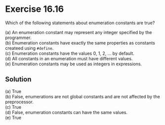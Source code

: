 # Exercise 16.16

Which of the following statements about enumeration constants are true?

(a) An enumeration constant may represent any integer specified by the
programmer.  
(b) Enumeration constants have exactly the same properties as constants createed
using `#define`.  
(c) Enumeration constants have the values 0, 1, 2, ... by default.  
(d) All constants in an enumeration must have different values.  
(e) Enumeration constants may be used as integers in expressions.

## Solution

(a) True  
(b) False, enumerations are not global constants and are not affected by the
preprocessor.  
(c) True  
(d) False, enumeration constants can have the same values.  
(e) True
